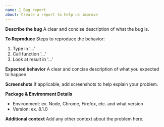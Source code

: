 ```yaml
---
name: 🐛 Bug report
about: Create a report to help us improve
---
```


**Describe the bug**
A clear and concise description of what the bug is.

**To Reproduce**
Steps to reproduce the behavior:

1. Type in '...'
2. Call function '...'
3. Look at result in '...'

**Expected behavior**
A clear and concise description of what you expected to happen.

**Screenshots**
If applicable, add screenshots to help explain your problem.

**Package & Environment Details**

- Environment: ex. Node, Chrome, Firefox, etc. and what version
- Version: ex. 8.1.0

**Additional context**
Add any other context about the problem here.
